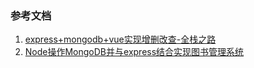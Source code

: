 ### 参考文档
1. [express+mongodb+vue实现增删改查-全栈之路](https://www.imooc.com/article/33830)
2. [Node操作MongoDB并与express结合实现图书管理系统](https://www.imooc.com/article/18172)